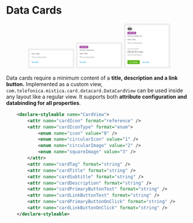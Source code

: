 # Data Cards

<p align="center">
    <img width="25%" src="../../../../../../../../../doc/images/data_cards/dataCard1.png">
    <img width="25%" src="../../../../../../../../../doc/images/data_cards/dataCard2.png">
    <img width="25%" src="../../../../../../../../../doc/images/data_cards/dataCard3.png">
</p>

Data cards require a minimum content of a **title, description and a link button.**
Implemented as a custom view, `com.telefonica.mistica.card.datacard.DataCardView` can be used inside any layout like a regular view. It supports both **attribute configuration and databinding for all properties**.

```xml
    <declare-styleable name="CardView">
        <attr name="cardIcon" format="reference" />
        <attr name="cardIconType" format="enum">
            <enum name="icon" value="0" />
            <enum name="circularIcon" value="1" />
            <enum name="circularImage" value="2" />
			<enum name="squareImage" value="3" />
        </attr>
        <attr name="cardTag" format="string" />
        <attr name="cardTitle" format="string" />
        <attr name="cardSubtitle" format="string" />
        <attr name="cardDescription" format="string" />
        <attr name="cardPrimaryButtonText" format="string" />
        <attr name="cardLinkButtonText" format="string" />
        <attr name="cardPrimaryButtonOnClick" format="string" />
        <attr name="cardLinkButtonOnClick" format="string" />
    </declare-styleable>
```
